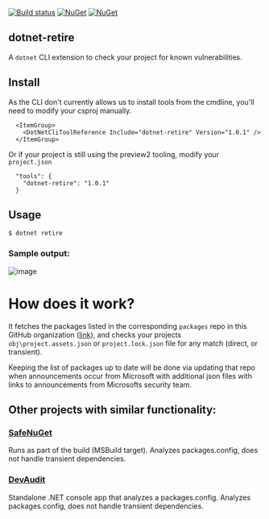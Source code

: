 [![Build status](https://ci.appveyor.com/api/projects/status/6y4yrtkhofgcswqt?svg=true)](https://ci.appveyor.com/project/JohnKorsnes/dotnet-retire) [![NuGet](https://img.shields.io/nuget/v/dotnet-retire.svg)](https://www.nuget.org/packages/dotnet-retire/)
[![NuGet](https://img.shields.io/nuget/dt/dotnet-retire.svg)](https://www.nuget.org/packages/dotnet-retire/)
## dotnet-retire
A `dotnet` CLI extension to check your project for known vulnerabilities.

## Install
As the CLI don't currently allows us to install tools from the cmdline, you'll need to modify your csproj manually.
```
  <ItemGroup>
    <DotNetCliToolReference Include="dotnet-retire" Version="1.0.1" />
  </ItemGroup>
```
Or if your project is still using the preview2 tooling, modify your `project.json`
```
  "tools": {
    "dotnet-retire": "1.0.1"
  }
```

## Usage
```
$ dotnet retire
```

### Sample output:
![image](https://cloud.githubusercontent.com/assets/206726/26074074/d5bc2ee4-39b0-11e7-9018-08dd305b96a9.png)

# How does it work?
It fetches the packages listed in the corresponding `packages` repo in this GitHub organization ([link](https://github.com/RetireNet/Packages/blob/master/Content/1.json)), and checks your projects `obj\project.assets.json` or `project.lock.json`  file for any match (direct, or transient). 

Keeping the list of packages up to date will be done via updating that repo when announcements occur from Microsoft with additional json files with links to announcements from Microsofts security team.

## Other projects with similar functionality:
### [SafeNuGet](https://github.com/owasp/safenuget)
Runs as part of the build (MSBuild target). Analyzes packages.config, does not handle transient dependencies.
### [DevAudit](https://github.com/OSSIndex/DevAudit) 
Standalone .NET console app that analyzes a packages.config. Analyzes packages.config, does not handle transient dependencies.
